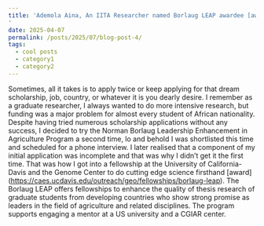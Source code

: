 ```yaml
---
title: 'Ademola Aina, An IITA Researcher named Borlaug LEAP awardee [award] (https://www.iita.org/news-item/iita-graduate-researcher-named-borlaug-leap-awardee-2/)
'
date: 2025-04-07
permalink: /posts/2025/07/blog-post-4/
tags:
  - cool posts
  - category1
  - category2
---
```


Sometimes, all it takes is to apply twice or keep applying for that dream scholarship, job, country, or whatever it is you dearly desire. I remember as a graduate researcher, I always wanted to do more intensive research, but funding was a major problem for almost every student of African nationality. Despite having tried numerous scholarship applications without any success, I decided to try the Norman Borlaug Leadership Enhancement in Agriculture Program a second time, lo and behold I was shortlisted this time and scheduled for a phone interview. I later realised that a component of my initial application was incomplete and that was why I didn’t get it the first time. 
That was how I got into a fellowship at the University of California-Davis and the Genome Center to do cutting edge science firsthand [award] (https://caes.ucdavis.edu/outreach/geo/fellowships/borlaug-leap). The Borlaug LEAP offers fellowships to enhance the quality of thesis research of graduate students from developing countries who show strong promise as leaders in the field of agriculture and related disciplines. The program supports engaging a mentor at a US university and a CGIAR center.

